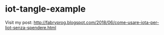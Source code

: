 # iot-tangle-example

Visit my post: http://fabryprog.blogspot.com/2018/06/come-usare-iota-per-liot-senza-spendere.html
